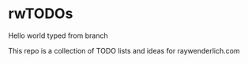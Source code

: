 # rwTODOs



Hello world typed from branch

This repo is a collection of TODO lists and ideas for raywenderlich.com
